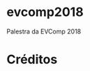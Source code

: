 # evcomp2018

Palestra da EVComp 2018

# Créditos

[1]: https://speakerdeck.com/jakevdp/statistics-for-hackers
[2]: http://data8.org
[3]: http://github.com/nazareno/ciencia-de-dados-1
[4]: http://christopherroach.com/articles/statistics-for-hackers/
